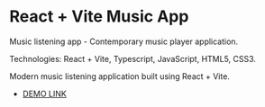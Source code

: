 # React + Vite Music App

Music listening app - Contemporary music player application.

Technologies: React + Vite, Typescript, JavaScript, HTML5, CSS3.

Modern music listening application built using React + Vite.
  - [DEMO LINK](https://regal-salamander-89dc97.netlify.app/)
